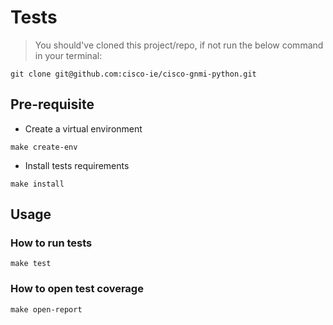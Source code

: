 # Tests

> You should've cloned this project/repo, if not run the below command in your terminal:
```
git clone git@github.com:cisco-ie/cisco-gnmi-python.git
```

## Pre-requisite

- Create a virtual environment 
```
make create-env
```

- Install tests requirements
```
make install
```

## Usage

### How to run tests

```
make test
```

### How to open test coverage

```
make open-report
```
